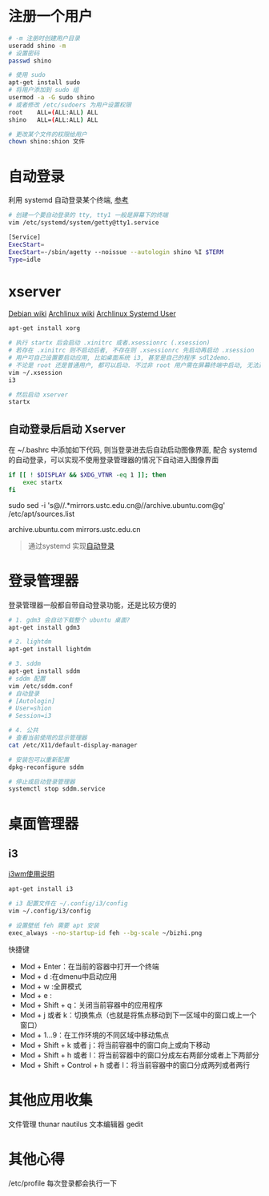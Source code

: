 

# 注册一个用户

```sh
# -m 注册时创建用户目录
useradd shino -m
# 设置密码
passwd shino

# 使用 sudo 
apt-get install sudo
# 将用户添加到 sudo 组
usermod -a -G sudo shino
# 或者修改 /etc/sudoers 为用户设置权限
root    ALL=(ALL:ALL) ALL
shino   ALL=(ALL:ALL) ALL

# 更改某个文件的权限给用户
chown shino:shion 文件
```

# 自动登录

利用 systemd 自动登录某个终端, [参考](https://ostechnix.com/ubuntu-automatic-login/)

```sh
# 创建一个要自动登录的 tty, tty1 一般是屏幕下的终端
vim /etc/systemd/system/getty@tty1.service

[Service]
ExecStart=
ExecStart=-/sbin/agetty --noissue --autologin shino %I $TERM
Type=idle
```

# xserver

[Debian wiki](https://wiki.debian.org/Xorg#:~:text=Xorg%20is%20the%20default%20X,Current%20Status)
[Archlinux wiki](https://wiki.archlinux.org/title/Xinit#Autostart_X_at_login)
[Archlinux Systemd User](https://wiki.archlinux.org/title/Systemd/User#Automatic_login_into_Xorg_without_display_manager)

```sh
apt-get install xorg

# 执行 startx 后会启动 .xinitrc 或者.xsessionrc (.xsession) 
# 若存在 .xinitrc 则不启动后者, 不存在则 .xsessionrc 先启动再启动 .xsession
# 用户可自己设置要启动应用, 比如桌面系统 i3, 甚至是自己的程序 sdl2demo.
# 不论是 root 还是普通用户, 都可以启动. 不过非 root 用户需在屏幕终端中启动, 无法通过 ssh 启动 ？
vim ~/.xsession
i3

# 然后启动 xserver
startx
```

## 自动登录后启动 Xserver

在 ~/.bashrc 中添加如下代码, 则当登录进去后自动启动图像界面, 配合 systemd 的自动登录，可以实现不使用登录管理器的情况下自动进入图像界面

```sh
if [[ ! $DISPLAY && $XDG_VTNR -eq 1 ]]; then
    exec startx
fi
```

sudo sed -i 's@//.*mirrors.ustc.edu.cn@//archive.ubuntu.com@g' /etc/apt/sources.list

archive.ubuntu.com
mirrors.ustc.edu.cn

> 通过systemd 实现[自动登录](https://unix.stackexchange.com/questions/437809/start-x-server-on-login-with-systemd)

# 登录管理器

登录管理器一般都自带自动登录功能，还是比较方便的

```sh
# 1. gdm3 会自动下载整个 ubuntu 桌面?
apt-get install gdm3

# 2. lightdm
apt-get install lightdm

# 3. sddm
apt-get install sddm
# sddm 配置
vim /etc/sddm.conf
# 自动登录
# [Autologin]
# User=shion
# Session=i3

# 4. 公共
# 查看当前使用的显示管理器 
cat /etc/X11/default-display-manager

# 安装包可以重新配置
dpkg-reconfigure sddm

# 停止或启动登录管理器
systemctl stop sddm.service
```

# 桌面管理器

## i3 

[i3wm使用说明](https://www.jianshu.com/p/b9b644cf528f)

```sh
apt-get install i3

# i3 配置文件在 ~/.config/i3/config
vim ~/.config/i3/config

# 设置壁纸 feh 需要 apt 安装
exec_always --no-startup-id feh --bg-scale ~/bizhi.png
```

快捷键

* Mod + Enter：在当前的容器中打开一个终端
* Mod + d :在dmenu中启动应用
* Mod + w :全屏模式
* Mod + e :
* Mod + Shift + q：关闭当前容器中的应用程序
* Mod + j 或者 k：切换焦点（也就是将焦点移动到下一区域中的窗口或上一个窗口）
* Mod + 1...9：在工作环境的不同区域中移动焦点
* Mod + Shift + k 或者 j：将当前容器中的窗口向上或向下移动
* Mod + Shift + h 或者 l：将当前容器中的窗口分成左右两部分或者上下两部分
* Mod + Shift + Control + h 或者 l：将当前容器中的窗口分成两列或者两行


# 其他应用收集

文件管理 thunar nautilus
文本编辑器 gedit


# 其他心得

/etc/profile 每次登录都会执行一下


